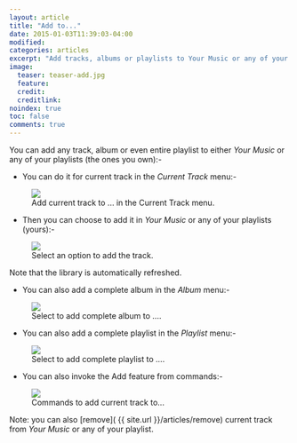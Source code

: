 ```yaml
---
layout: article
title: "Add to..."
date: 2015-01-03T11:39:03-04:00
modified:
categories: articles
excerpt: "Add tracks, albums or playlists to Your Music or any of your playlists."
image:
  teaser: teaser-add.jpg
  feature:
  credit: 
  creditlink:
noindex: true
toc: false
comments: true
---
```


You can add any track, album or even entire playlist to either _Your Music_ or any of your playlists (the ones you own):-

* You can do it for current track in the *Current Track* menu:-
<figure>
	<img src="{{ site.url }}/images/add1.jpg"></a>
	<figcaption>Add current track to ... in the Current Track menu.</figcaption>
</figure>

* Then you can choose to add it in _Your Music_ or any of your playlists (yours):-

<figure>
	<img src="{{ site.url }}/images/add2.jpg"></a>
	<figcaption>Select an option to add the track.</figcaption>
</figure>

Note that the library is automatically refreshed.

* You can also add a complete album in the *Album* menu:-

<figure>
	<img src="{{ site.url }}/images/add3.jpg"></a>
	<figcaption>Select to add complete album to ....</figcaption>
</figure>

* You can also add a complete playlist in the *Playlist* menu:-

<figure>
	<img src="{{ site.url }}/images/add4.jpg"></a>
	<figcaption>Select to add complete playlist to ....</figcaption>
</figure>

* You can also invoke the Add feature from commands:-

<figure>
	<img src="{{ site.url }}/images/add5.jpg"></a>
	<figcaption>Commands to add current track to...</figcaption>
</figure>

Note: you can also [remove]( {{ site.url }}/articles/remove) current track from _Your Music_ or any of your playlist.